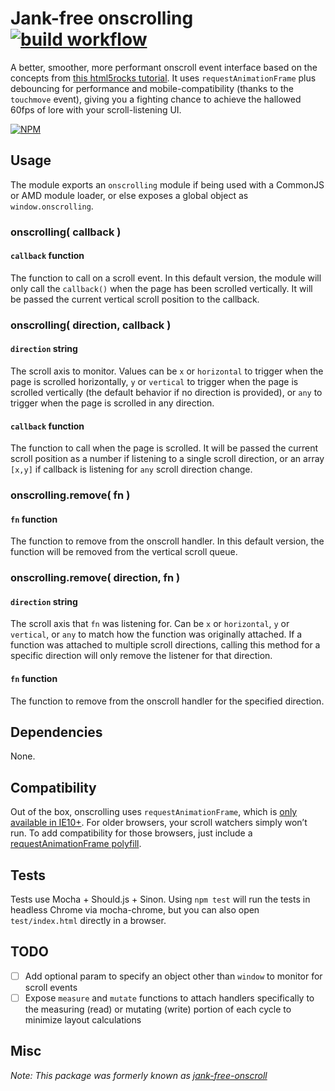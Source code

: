 # Jank-free onscrolling&nbsp; [![build workflow](https://github.com/acusti/onscrolling/actions/workflows/deploy.yml/badge.svg)](https://github.com/acusti/onscrolling/actions)

A better, smoother, more performant onscroll event interface based on the concepts from [this html5rocks tutorial][html5rocks-tutorial]. It uses `requestAnimationFrame` plus debouncing for performance and mobile-compatibility (thanks to the `touchmove` event), giving you a fighting chance to achieve the hallowed 60fps of lore with your scroll-listening UI.

[![NPM](https://nodei.co/npm/onscrolling.png?compact=true)](https://nodei.co/npm/onscrolling/)

## Usage

The module exports an `onscrolling` module if being used with a CommonJS or AMD module loader, or else exposes a global object as `window.onscrolling`.

### onscrolling( callback )

#### `callback` function

The function to call on a scroll event. In this default version, the module will only call the `callback()` when the page has been scrolled vertically. It will be passed the current vertical scroll position to the callback.

### onscrolling( direction, callback )

#### `direction` string

The scroll axis to monitor. Values can be `x` or `horizontal` to trigger when the page is scrolled horizontally, `y` or `vertical` to trigger when the page is scrolled vertically (the default behavior if no direction is provided), or `any` to trigger when the page is scrolled in any direction.

#### `callback` function

The function to call when the page is scrolled. It will be passed the current scroll position as a number if listening to a single scroll direction, or an array `[x,y]` if callback is listening for `any` scroll direction change.

### onscrolling.remove( fn )

#### `fn` function

The function to remove from the onscroll handler. In this default version, the function will be removed from the vertical scroll queue.

### onscrolling.remove( direction, fn )

#### `direction` string

The scroll axis that `fn` was listening for. Can be `x` or `horizontal`, `y` or `vertical`, or `any` to match how the function was originally attached. If a function was attached to multiple scroll directions, calling this method for a specific direction will only remove the listener for that direction.

#### `fn` function

The function to remove from the onscroll handler for the specified direction.

## Dependencies

None.

## Compatibility

Out of the box, onscrolling uses `requestAnimationFrame`, which is [only available in IE10+][raf-caniuse]. For older browsers, your scroll watchers simply won’t run. To add compatibility for those browsers, just include a [requestAnimationFrame polyfill][raf-polyfill].

## Tests

Tests use Mocha + Should.js + Sinon. Using `npm test` will run the tests in headless Chrome via mocha-chrome, but you can also open `test/index.html` directly in a browser.

## TODO

-   [ ] Add optional param to specify an object other than `window` to monitor for scroll events
-   [ ] Expose `measure` and `mutate` functions to attach handlers specifically to the measuring (read) or mutating (write) portion of each cycle to minimize layout calculations

## Misc

_Note: This package was formerly known as [jank-free-onscroll][]_

[html5rocks-tutorial]: http://www.html5rocks.com/en/tutorials/speed/animations/#debouncing-scroll-events
[raf-caniuse]: http://caniuse.com/#feat=requestanimationframe
[raf-polyfill]: https://gist.github.com/paulirish/1579671
[jank-free-onscroll]: https://github.com/acusti/jank-free-onscroll
